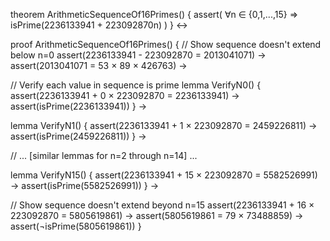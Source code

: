 theorem ArithmeticSequenceOf16Primes() {
  assert(
    ∀n ∈ {0,1,...,15} ⇒ 
    isPrime(2236133941 + 223092870n)
  )
} ↔

proof ArithmeticSequenceOf16Primes() {
  // Show sequence doesn't extend below n=0
  assert(2236133941 - 223092870 = 2013041071) →
  assert(2013041071 = 53 × 89 × 426763) →
  
  // Verify each value in sequence is prime
  lemma VerifyN0() {
    assert(2236133941 + 0 × 223092870 = 2236133941) →
    assert(isPrime(2236133941))
  } →
  
  lemma VerifyN1() {
    assert(2236133941 + 1 × 223092870 = 2459226811) →
    assert(isPrime(2459226811))
  } →
  
  // ... [similar lemmas for n=2 through n=14] ...
  
  lemma VerifyN15() {
    assert(2236133941 + 15 × 223092870 = 5582526991) →
    assert(isPrime(5582526991))
  } →
  
  // Show sequence doesn't extend beyond n=15
  assert(2236133941 + 16 × 223092870 = 5805619861) →
  assert(5805619861 = 79 × 73488859) →
  assert(¬isPrime(5805619861))
}
